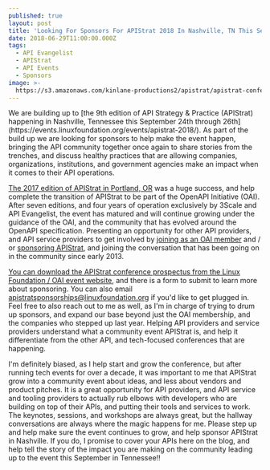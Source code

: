 ```yaml
---
published: true
layout: post
title: 'Looking For Sponsors For APIStrat 2018 In Nashville, TN This September'
date: 2018-06-29T11:00:00.000Z
tags:
  - API Evangelist
  - APIStrat
  - API Events
  - Sponsors
image: >-
  https://s3.amazonaws.com/kinlane-productions2/apistrat/apistrat-conference-sponsorship-prospectus.png
---
```

<p></p>We are building up to [the 9th edition of API Strategy & Practice (APIStrat) happening in Nashville, Tennessee this September 24th through 26th](https://events.linuxfoundation.org/events/apistrat-2018/). As part of the build up we are looking for sponsors to help make the event happen, bringing the API community together once again to share stories from the trenches, and discuss healthy practices that are allowing companies, organizations, institutions, and government agencies make an impact when it comes to their API operations.

[The 2017 edition of APIStrat in Portland, OR](http://events17.linuxfoundation.org/events/apistrat) was a huge success, and help complete the transition of APIStrat to be part of the OpenAPI Initiative (OAI). After seven editions, and four years of operation exclusively by 3Scale and API Evangelist, the event has matured and will continue growing under the guidance of the OAI, and the community that has evolved around the OpenAPI specification. Presenting an opportunity for other API providers, and API service providers to get involved by [joining as an OAI member](https://www.openapis.org/membership/join) and / or [sponsoring APIStrat](https://events.linuxfoundation.org/events/apistrat-2018/sponsor/), and joining the conversation that has been going on in the community since early 2013.

[You can download the APIStrat conference prospectus from the Linux Foundation / OAI event website](https://events.linuxfoundation.org/events/apistrat-2018/sponsor/), and there is a form to submit to learn more about sponsoring. You can also email  apistratsponsorships@linuxfoundation.org if you'd like to get plugged in. Feel free to also reach out to me as well, as I'm in charge of trying to drum up sponsors, and expand our base beyond just the OAI membership, and the companies who stepped up last year. Helping API providers and service providers understand what a community event APIStrat is, and help it differentiate from the other API, and tech-focused conferences that are happening.

I'm definitely biased, as I help start and grow the conference, but after running tech events for over a decade, it was important to me that APIStrat grow into a community event about ideas, and less about vendors and product pitches. It is a great opportunity for API providers, and API service and tooling providers to actually rub elbows with developers who are building on top of their APIs, and putting their tools and services to work. The keynotes, sessions, and workshops are always great, but the hallway conversations are always where the magic happens for me. Please step up and help make sure the event continues to grow, and help sponsor APIStrat in Nashville. If you do, I promise to cover your APIs here on the blog, and help tell the story of the impact you are making on the community leading up to the event this September in Tennessee!!
